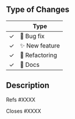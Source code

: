 <!--
Thank you for submitting a PR to pylint!

To ease the process of reviewing your PR, do make sure to complete the following boxes.

- [ ] Write a good description on what the PR does.
- [ ] If it's a new feature, or an important bug fix, add a What's New entry in
      ``doc/whatsnew/2/2.14/summary.rst`` otherwise in ``doc/whatsnew/2/2.14/full.rst``.
- [ ] If you used multiple emails or multiple names when contributing, add your mails
      and preferred name in ``script/.contributors_aliases.json``
-->

## Type of Changes

<!-- Leave the corresponding lines for the applicable type of change: -->

|     | Type                   |
| --- | ---------------------- |
| ✓   | :bug: Bug fix          |
| ✓   | :sparkles: New feature |
| ✓   | :hammer: Refactoring   |
| ✓   | :scroll: Docs          |

## Description

<!-- If this PR reference an issue without fixing it: -->

Refs #XXXX

<!-- If this PR fixes an issue, use the following to automatically close when we merge: -->

Closes #XXXX

